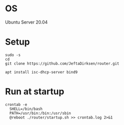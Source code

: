 # OS

Ubuntu Server 20.04


# Setup

    sudo -s
    cd
    git clone https://github.com/JeftaDirksen/router.git

    apt install isc-dhcp-server bind9


# Run at startup

    crontab -e
      SHELL=/bin/bash
      PATH=/usr/bin:/bin:/usr/sbin
      @reboot ./router/startup.sh >> crontab.log 2>&1
